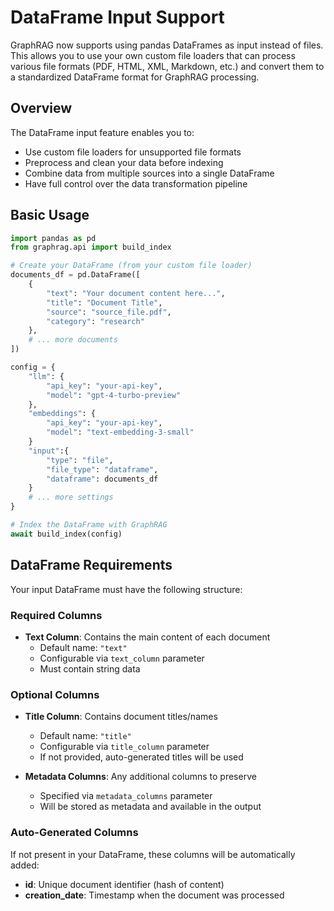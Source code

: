 # DataFrame Input Support

GraphRAG now supports using pandas DataFrames as input instead of files. This allows you to use your own custom file loaders that can process various file formats (PDF, HTML, XML, Markdown, etc.) and convert them to a standardized DataFrame format for GraphRAG processing.

## Overview

The DataFrame input feature enables you to:

- Use custom file loaders for unsupported file formats
- Preprocess and clean your data before indexing
- Combine data from multiple sources into a single DataFrame
- Have full control over the data transformation pipeline

## Basic Usage

```python
import pandas as pd
from graphrag.api import build_index

# Create your DataFrame (from your custom file loader)
documents_df = pd.DataFrame([
    {
        "text": "Your document content here...",
        "title": "Document Title",
        "source": "source_file.pdf",
        "category": "research"
    },
    # ... more documents
])

config = {
    "llm": {
        "api_key": "your-api-key",
        "model": "gpt-4-turbo-preview"
    },
    "embeddings": {
        "api_key": "your-api-key", 
        "model": "text-embedding-3-small"
    }
    "input":{
        "type": "file",
        "file_type": "dataframe",
        "dataframe": documents_df
    }
    # ... more settings
}

# Index the DataFrame with GraphRAG
await build_index(config)
```

## DataFrame Requirements

Your input DataFrame must have the following structure:

### Required Columns

- **Text Column**: Contains the main content of each document
  - Default name: `"text"`
  - Configurable via `text_column` parameter
  - Must contain string data

### Optional Columns

- **Title Column**: Contains document titles/names
  - Default name: `"title"`
  - Configurable via `title_column` parameter
  - If not provided, auto-generated titles will be used

- **Metadata Columns**: Any additional columns to preserve
  - Specified via `metadata_columns` parameter
  - Will be stored as metadata and available in the output

### Auto-Generated Columns

If not present in your DataFrame, these columns will be automatically added:

- **id**: Unique document identifier (hash of content)
- **creation_date**: Timestamp when the document was processed
